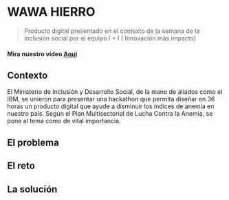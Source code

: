 # WAWA HIERRO 
> Producto digital presentado en el contexto de la semana de la inclusión social por el equipo I + I ( Innovación más impacto)

#### Mira nuestro video [Aquí](https://www.youtube.com/watch?v=OXSi6c4M2XU)

## Contexto
El Ministerio de Inclusión y Desarrollo Social, de la mano de aliados como el IBM, se unieron para presentar una hackathon que permita diseñar en 36 horas un producto digital que ayude a disminuir los índices de anemia en nuestro país. Según el Plan Multisectorial de Lucha Contra la Anemia, se pone al tema como de vital importancia.

## El problema


## El reto

## La solución
